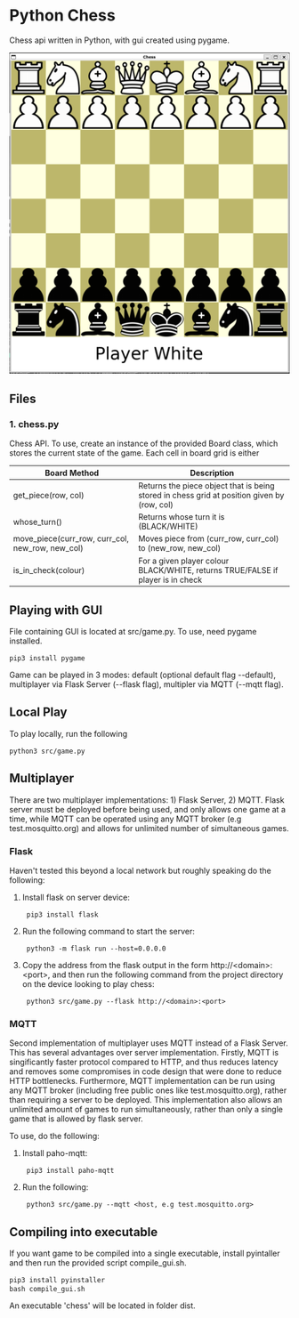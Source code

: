 # Python Chess

Chess api written in Python, with gui created using pygame.

![GUI created with pygame](/src/img/sample_chess_interface2.png "Sample interface")

## Files

### 1. chess.py

Chess API. To use, create an instance of the provided Board class, which stores the current state of
the game. Each cell in board grid is either 

| Board Method                                     | Description                                                                                 |
|--------------------------------------------------|---------------------------------------------------------------------------------------------|
| get_piece(row, col)                              | Returns the piece object that is being stored in chess grid at position given by (row, col) |
| whose_turn()                                     | Returns whose turn it is (BLACK/WHITE)                                                      |
| move_piece(curr_row, curr_col, new_row, new_col) | Moves piece from (curr_row, curr_col) to (new_row, new_col)                                 |
| is_in_check(colour)                              | For a given player colour BLACK/WHITE, returns TRUE/FALSE if player is in check             |

## Playing with GUI

File containing GUI is located at src/game.py. To use, need pygame installed.

    pip3 install pygame

Game can be played in 3 modes: default (optional default flag --default), multiplayer via Flask Server (--flask flag), multipler via MQTT (--mqtt flag).

## Local Play

To play locally, run the following

    python3 src/game.py

## Multiplayer

There are two multiplayer implementations: 1) Flask Server, 2) MQTT. Flask server must be deployed
before being used, and only allows one game at a time, while MQTT can be operated using any 
MQTT broker (e.g test.mosquitto.org) and allows for unlimited number of simultaneous games.

### Flask

Haven't tested this beyond a local network but roughly speaking do the following:

1. Install flask on server device:

        pip3 install flask

2. Run the following command to start the server:

        python3 -m flask run --host=0.0.0.0

3. Copy the address from the flask output in the form http://\<domain\>:\<port\>, and then run the following command from the project directory on the device looking to play chess:
    
        python3 src/game.py --flask http://<domain>:<port>

### MQTT

Second implementation of multiplayer uses MQTT instead of a Flask Server. This has several advantages over server implementation. Firstly, MQTT is singificantly faster protocol compared to HTTP, and thus reduces latency and removes some compromises in code design that were done to reduce HTTP bottlenecks. Furthermore, MQTT implementation can be run using any MQTT broker (including free public ones like test.mosquitto.org), rather than requiring a server to be deployed. This implementation also allows an unlimited amount of games to run simultaneously, rather than only a single game that is allowed by flask server. 

To use, do the following:

1. Install paho-mqtt:

        pip3 install paho-mqtt

2. Run the following:

        python3 src/game.py --mqtt <host, e.g test.mosquitto.org>



## Compiling into executable

If you want game to be compiled into a single executable, install pyintaller and then run the provided
script compile_gui.sh.

    pip3 install pyinstaller
    bash compile_gui.sh

An executable 'chess' will be located in folder dist.